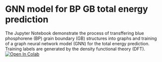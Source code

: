 # GNN model for BP GB total energy prediction
The Jupyter Notebook demonstrate the process of transffering blue phosphorene (BP) grain boundary (GB) structures into graphs and training of a graph neural network model (GNN) for the total energy prediction. Training labels are generated by the density functional theory (DFT).
[![Open In Colab](https://colab.research.google.com/assets/colab-badge.svg)]()
